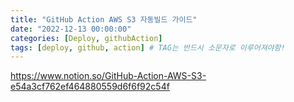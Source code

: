 ```yaml
---
title: "GitHub Action AWS S3 자동빌드 가이드"
date: "2022-12-13 00:00:00"
categories: [Deploy, githubAction]
tags: [deploy, github, action] # TAG는 반드시 소문자로 이루어져야함!
---
```


https://www.notion.so/GitHub-Action-AWS-S3-e54a3cf762ef464880559d6f6f92c54f
